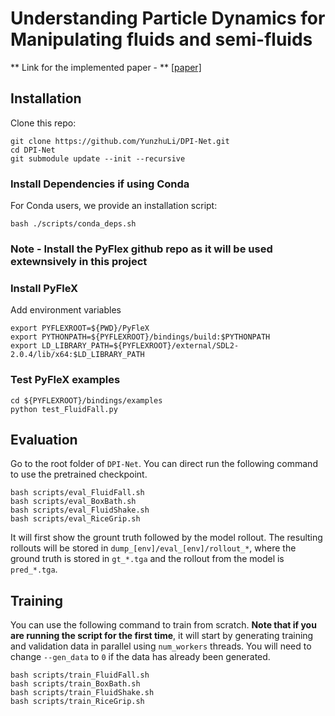# Understanding Particle Dynamics for Manipulating fluids and semi-fluids

** Link for the implemented paper - **
 [[paper]](http://dpi.csail.mit.edu/dpi-paper.pdf)


## Installation

Clone this repo:
```
git clone https://github.com/YunzhuLi/DPI-Net.git
cd DPI-Net
git submodule update --init --recursive
```

### Install Dependencies if using Conda
For Conda users, we provide an installation script:
```
bash ./scripts/conda_deps.sh
```
### Note -  Install the PyFlex github repo as it will be used extewnsively in this project
### Install PyFleX

Add environment variables

    export PYFLEXROOT=${PWD}/PyFleX
    export PYTHONPATH=${PYFLEXROOT}/bindings/build:$PYTHONPATH
    export LD_LIBRARY_PATH=${PYFLEXROOT}/external/SDL2-2.0.4/lib/x64:$LD_LIBRARY_PATH

### Test PyFleX examples

    cd ${PYFLEXROOT}/bindings/examples
    python test_FluidFall.py


## Evaluation

Go to the root folder of `DPI-Net`. You can direct run the following command to use the pretrained checkpoint.

    bash scripts/eval_FluidFall.sh
    bash scripts/eval_BoxBath.sh
    bash scripts/eval_FluidShake.sh
    bash scripts/eval_RiceGrip.sh

It will first show the grount truth followed by the model rollout. The resulting rollouts will be stored in `dump_[env]/eval_[env]/rollout_*`, where the ground truth is stored in `gt_*.tga` and the rollout from the model is `pred_*.tga`.


## Training

You can use the following command to train from scratch. **Note that if you are running the script for the first time**, it will start by generating training and validation data in parallel using `num_workers` threads. You will need to change `--gen_data` to `0` if the data has already been generated.

    bash scripts/train_FluidFall.sh
    bash scripts/train_BoxBath.sh
    bash scripts/train_FluidShake.sh
    bash scripts/train_RiceGrip.sh
